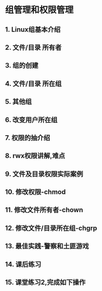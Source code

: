 # 组管理和权限管理

## 1. Linux组基本介绍



## 2. 文件/目录 所有者



## 3. 组的创建



## 4. 文件/目录 所在组



## 5. 其他组



## 6. 改变用户所在组



## 7. 权限的抽介绍



## 8. rwx权限讲解,难点



## 9. 文件及目录权限实际案例



## 10. 修改权限-chmod



## 11. 修改文件所有者-chown



## 12. 修改文件/目录所在组-chgrp



## 13. 最佳实践-警察和土匪游戏





## 14. 课后练习



## 15. 课堂练习2,完成如下操作



